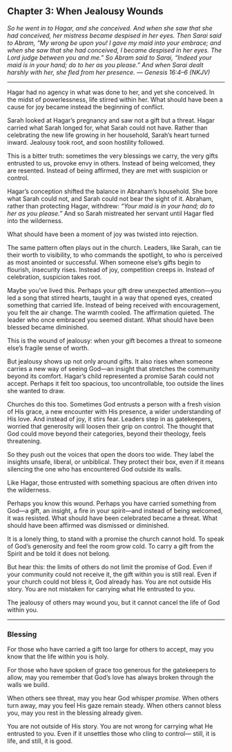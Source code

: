 ## Chapter 3: When Jealousy Wounds

*So he went in to Hagar, and she conceived. And when she saw that she had conceived, her mistress became despised in her eyes. Then Sarai said to Abram, “My wrong be upon you! I gave my maid into your embrace; and when she saw that she had conceived, I became despised in her eyes. The Lord judge between you and me.” So Abram said to Sarai, “Indeed your maid is in your hand; do to her as you please.” And when Sarai dealt harshly with her, she fled from her presence.*
— *Genesis 16:4–6 (NKJV)*

---

Hagar had no agency in what was done to her, and yet she conceived. In the midst of powerlessness, life stirred within her. What should have been a cause for joy became instead the beginning of conflict.

Sarah looked at Hagar’s pregnancy and saw not a gift but a threat. Hagar carried what Sarah longed for, what Sarah could not have. Rather than celebrating the new life growing in her household, Sarah’s heart turned inward. Jealousy took root, and soon hostility followed.

This is a bitter truth: sometimes the very blessings we carry, the very gifts entrusted to us, provoke envy in others. Instead of being welcomed, they are resented. Instead of being affirmed, they are met with suspicion or control.

Hagar’s conception shifted the balance in Abraham’s household. She bore what Sarah could not, and Sarah could not bear the sight of it. Abraham, rather than protecting Hagar, withdrew: *“Your maid is in your hand; do to her as you please.”* And so Sarah mistreated her servant until Hagar fled into the wilderness.

What should have been a moment of joy was twisted into rejection.

The same pattern often plays out in the church. Leaders, like Sarah, can tie their worth to visibility, to who commands the spotlight, to who is perceived as most anointed or successful. When someone else’s gifts begin to flourish, insecurity rises. Instead of joy, competition creeps in. Instead of celebration, suspicion takes root.

Maybe you’ve lived this. Perhaps your gift drew unexpected attention—you led a song that stirred hearts, taught in a way that opened eyes, created something that carried life. Instead of being received with encouragement, you felt the air change. The warmth cooled. The affirmation quieted. The leader who once embraced you seemed distant. What should have been blessed became diminished.

This is the wound of jealousy: when your gift becomes a threat to someone else’s fragile sense of worth.

But jealousy shows up not only around gifts. It also rises when someone carries a new way of seeing God—an insight that stretches the community beyond its comfort. Hagar’s child represented a promise Sarah could not accept. Perhaps it felt too spacious, too uncontrollable, too outside the lines she wanted to draw.

Churches do this too. Sometimes God entrusts a person with a fresh vision of His grace, a new encounter with His presence, a wider understanding of His love. And instead of joy, it stirs fear. Leaders step in as gatekeepers, worried that generosity will loosen their grip on control. The thought that God could move beyond their categories, beyond their theology, feels threatening.

So they push out the voices that open the doors too wide. They label the insights unsafe, liberal, or unbiblical. They protect their box, even if it means silencing the one who has encountered God outside its walls.

Like Hagar, those entrusted with something spacious are often driven into the wilderness.

Perhaps you know this wound. Perhaps you have carried something from God—a gift, an insight, a fire in your spirit—and instead of being welcomed, it was resisted. What should have been celebrated became a threat. What should have been affirmed was dismissed or diminished.

It is a lonely thing, to stand with a promise the church cannot hold. To speak of God’s generosity and feel the room grow cold. To carry a gift from the Spirit and be told it does not belong.

But hear this: the limits of others do not limit the promise of God. Even if your community could not receive it, the gift within you is still real. Even if your church could not bless it, God already has. You are not outside His story. You are not mistaken for carrying what He entrusted to you.

The jealousy of others may wound you, but it cannot cancel the life of God within you.

---

### **Blessing**

For those who have carried a gift too large for others to accept,
may you know that the life within you is holy.

For those who have spoken of grace too generous for the gatekeepers to allow,
may you remember that God’s love has always broken through the walls we build.

When others see threat, may you hear God whisper *promise.*
When others turn away, may you feel His gaze remain steady.
When others cannot bless you, may you rest in the blessing already given.

You are not outside of His story.
You are not wrong for carrying what He entrusted to you.
Even if it unsettles those who cling to control—
still, it is life,
and still, it is good.


